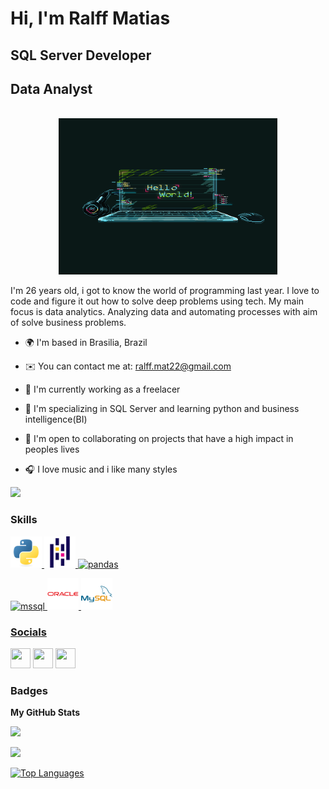 Hi, I'm Ralff Matias
==========================

SQL Server Developer
-----------------------------
Data Analyst
-----------------------------
<p align="center">
<br/>
<img src="https://raw.githubusercontent.com/ralffmatias/ralffmatias/master/folder/Terminal.gif" alt="Aqui está um pouco sobre mim!" width="350" height="250" >

I'm 26 years old, i got to know the world of programming last year. I love to code and figure it out how to solve deep problems using tech. My main focus is data analytics. Analyzing data and automating processes with aim of solve business problems.

* 🌍  I'm based in Brasilia, Brazil

* ✉️  You can contact me at: ralff.mat22@gmail.com

* 🚀  I'm currently working as a freelacer

* 🧠  I'm specializing in SQL Server and learning python and business intelligence(BI)

* 🤝  I'm open to collaborating on projects that have a high impact in peoples lives

* 🎧  I love music and i like many styles

<a href="https://www.github.com/ralffmatias" target="_blank" rel="noreferrer"><img
src="https://img.shields.io/github/followers/ralffmatias?logo=github&style=for-the-badge&color=3382ed&labelColor=171717" /></a>

### Skills

<a href="https://www.python.org" target="_blank" rel="noreferrer"> <img src="https://raw.githubusercontent.com/devicons/devicon/master/icons/python/python-original.svg" alt="python" width="50" height="50"/> </a>
<a href="https://pandas.pydata.org/" target="_blank" rel="noreferrer"> <img src="https://raw.githubusercontent.com/devicons/devicon/2ae2a900d2f041da66e950e4d48052658d850630/icons/pandas/pandas-original.svg" alt="pandas" width="50" height="50"/> </a>
<a href="https://powerbi.microsoft.com/" target="_blank" rel="noreferrer"> <img src="https://www.vectorlogo.zone/logos/microsoft_powerbi/microsoft_powerbi-icon.svg" alt="pandas" width="50" height="50"/> </a>

<a href="https://www.microsoft.com/en-us/sql-server" target="_blank" rel="noreferrer"> <img src="https://www.svgrepo.com/show/303229/microsoft-sql-server-logo.svg" alt="mssql" width="50" height="50"/> </a>
<a href="https: //www.oracle.com/" target="_blank" rel="noreferrer"> <img src="https://raw.githubusercontent.com/devicons/devicon/master/icons/oracle/oracle-original.svg " alt="oracle" width="50" height="50"/> </a>
</a> <a href="https://www.mysql.com/" target="_blank" rel="noreferrer"> <img src="https://raw.githubusercontent.com/devicons/devicon/master/icons/mysql/mysql-original-wordmark.svg" alt="mysql" width="50" height="50"/>

### Socials

<a href="https://www.github.com/ralffmatias" target="_blank" rel="noreferrer"><img src="https://raw.githubusercontent.com/danielcranney/readme-generator/main/public/icons/socials/github.svg" width="32" height="32" /></a> 
<a href="https://www.linkedin.com/in/ralff-matias-0a378b252" target="_blank" rel="noreferrer"><img src="https://raw.githubusercontent.com/danielcranney/readme-generator/main/public/icons/socials/linkedin.svg" width="32" height="32" /></a> <a href="https://instagram.com/ralffmatias?igshid=ZDdkNTZiNTM=" target="_blank" rel="noreferrer"><img src="https://raw.githubusercontent.com/danielcranney/readme-generator/main/public/icons/socials/instagram.svg" width="32" height="32" /></a> 
<p align="center">
  
### Badges

<b>My GitHub Stats</b>

<a href="http://www.github.com/ralffmatias"><img src="https://github-readme-stats.vercel.app/api/top-langs?username=ralffmatias&show_icons=true&locale=en&layout=compact" /></a>

<a href="http://www.github.com/ralffmatias"><img src="https://github-readme-streak-stats.herokuapp.com/?user=ralffmatias&stroke=ffffff&background=171717&ring=ff7f00&fire=ff7f00&currStreakNum=ffffff&currStreakLabel=ff7f00&sideNums=ffffff&sideLabels=ffffff&dates=ffffff&hide_border=true" /></a>

<a href="https://github.com/ralffmatias" align="left"><img src="https://github-readme-stats.vercel.app/api?username=ralffmatias&show_icons=true&locale=en" alt="Top Languages" /></a>
